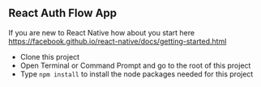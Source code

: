## React Auth Flow App

If you are new to React Native how about you start here https://facebook.github.io/react-native/docs/getting-started.html

* Clone this project
* Open Terminal or Command Prompt and go to the root of this project
* Type ```npm install``` to install the node packages needed for this project
